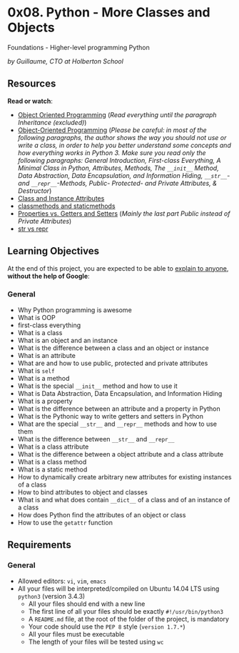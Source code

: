 # 0x08. Python - More Classes and Objects

Foundations - Higher-level programming  Python

_by Guillaume, CTO at Holberton School_

## Resources

**Read or watch**:

-   [Object Oriented Programming](https://intranet.hbtn.io/rltoken/VlISluyXK-teEwwPCu2tlg "Object Oriented Programming")  (_Read everything until the paragraph Inheritance (excluded)_)
-   [Object-Oriented Programming](https://intranet.hbtn.io/rltoken/m_oP4NCbKTp9tKptvxWP_g "Object-Oriented Programming")  (_Please be careful: in most of the following paragraphs, the author shows the way you should not use or write a class, in order to help you better understand some concepts and how everything works in Python 3. Make sure you read only the following paragraphs: General Introduction, First-class Everything, A Minimal Class in Python, Attributes, Methods, The  `__init__`  Method, Data Abstraction, Data Encapsulation, and Information Hiding, `__str__`- and  `__repr__`-Methods, Public- Protected- and Private Attributes, & Destructor_)
-   [Class and Instance Attributes](https://intranet.hbtn.io/rltoken/yRdxqVWRyGiu38i6oB4m4g "Class and Instance Attributes")
-   [classmethods and staticmethods](https://intranet.hbtn.io/rltoken/ce7aZMwzugNBFgfYxNxwCw "classmethods and staticmethods")
-   [Properties vs. Getters and Setters](https://intranet.hbtn.io/rltoken/PVFV8ka_Ii6h2rXBqAliMQ "Properties vs. Getters and Setters")  (_Mainly the last part Public instead of Private Attributes_)
-   [str vs repr](https://intranet.hbtn.io/rltoken/eYiDVsmlNHRZTrirAZ7Qtg "str vs repr")

## Learning Objectives

At the end of this project, you are expected to be able to  [explain to anyone](https://intranet.hbtn.io/rltoken/3OH8r426h4aMe2P0C8xAjQ "explain to anyone"),  **without the help of Google**:

### General

-   Why Python programming is awesome
-   What is OOP
-   first-class everything
-   What is a class
-   What is an object and an instance
-   What is the difference between a class and an object or instance
-   What is an attribute
-   What are and how to use public, protected and private attributes
-   What is  `self`
-   What is a method
-   What is the special  `__init__`  method and how to use it
-   What is Data Abstraction, Data Encapsulation, and Information Hiding
-   What is a property
-   What is the difference between an attribute and a property in Python
-   What is the Pythonic way to write getters and setters in Python
-   What are the special  `__str__`  and  `__repr__`  methods and how to use them
-   What is the difference between  `__str__`  and  `__repr__`
-   What is a class attribute
-   What is the difference between a object attribute and a class attribute
-   What is a class method
-   What is a static method
-   How to dynamically create arbitrary new attributes for existing instances of a class
-   How to bind attributes to object and classes
-   What is and what does contain  `__dict__`  of a class and of an instance of a class
-   How does Python find the attributes of an object or class
-   How to use the  `getattr`  function

## Requirements

### General

-   Allowed editors:  `vi`,  `vim`,  `emacs`
-   All your files will be interpreted/compiled on Ubuntu 14.04 LTS using  `python3`  (version 3.4.3)
	-   All your files should end with a new line
	-   The first line of all your files should be exactly  `#!/usr/bin/python3`
	-   A  `README.md`  file, at the root of the folder of the project, is mandatory
	-   Your code should use the  `PEP 8`  style (`version 1.7.*`)
	-   All your files must be executable
	-   The length of your files will be tested using  `wc`
